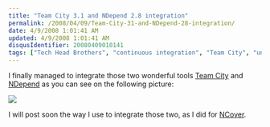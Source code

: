 ```yaml
---
title: "Team City 3.1 and NDepend 2.8 integration"
permalink: /2008/04/09/Team-City-31-and-NDepend-28-integration/
date: 4/9/2008 1:01:41 AM
updated: 4/9/2008 1:01:41 AM
disqusIdentifier: 20080409010141
tags: ["Tech Head Brothers", "continuous integration", "Team City", "unit test", "NDepend"]
---
```

I finally managed to integrate those two wonderful tools [Team City](http://www.jetbrains.com/teamcity) and [NDepend](http://www.ndepend.com/) as you can see on the following picture:

![](http://farm3.static.flickr.com/2280/2398125969_47509a23b2_o.jpg)
<!-- more -->

I will post soon the way I use to integrate those two, as I did for [NCover](http://www.ncover.com/). 
